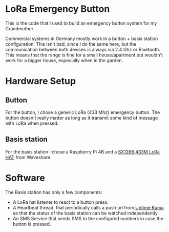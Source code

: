 # LoRa Emergency Button

This is the code that I used to build an emergency button system for my Grandmother.

Commercial systems in Germany mostly work in a button + basis station configuration. This isn't bad, since I do the same here, but the communication between both devices is always via 2.4 Ghz or Bluetooth. This means that the range is fine for a small house/apartment but wouldn't work for a bigger house, especially when in the garden.

# Hardware Setup

## Button

For the button, I chose a generic LoRa (433 Mhz) emergency button. The button doesn't really matter as long as it transmit some kind of message with LoRa when pressed.

## Basis station

For the basis station I chose a Raspberry Pi 4B and a [SX1268 433M LoRa HAT](https://www.waveshare.com/wiki/SX1262_868M_LoRa_HAT) from Waveshare.

# Software

The Basis station has only a few components:

* A LoRa hat listener to react to a button press.
* A Heartbeat thread, that periodically calls a push url from [Uptime Kuma](https://github.com/louislam/uptime-kuma) so that the status of the basis station can be watched independently.
* An SMS Service that sends SMS to the configured numbers in case the button is pressed.